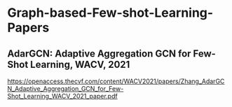 # Graph-based-Few-shot-Learning-Papers

## AdarGCN: Adaptive Aggregation GCN for Few-Shot Learning, WACV, 2021

https://openaccess.thecvf.com/content/WACV2021/papers/Zhang_AdarGCN_Adaptive_Aggregation_GCN_for_Few-Shot_Learning_WACV_2021_paper.pdf
